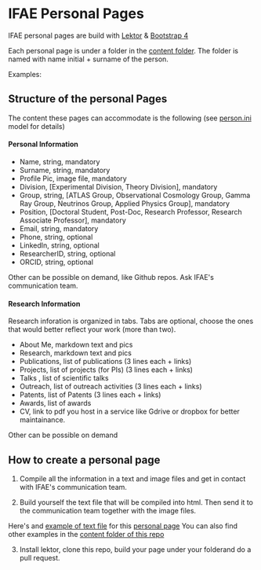 # IFAE Personal Pages

IFAE personal pages are build with [Lektor](https://www.getlektor.com/) & [Bootstrap 4](http://getbootstrap.com/)

Each personal page is under a folder in the [content folder](https://github.com/IFAE/people/tree/master/content). The folder is named with name initial + surname of the person.

Examples:


## Structure of the personal Pages
The content these pages can accommodate is the following (see [person.ini](https://github.com/IFAE/people/blob/master/models/person.ini) model for details)

#### Personal Information
- Name, string, mandatory
- Surname, string, mandatory
- Profile Pic, image file, mandatory
- Division, [Experimental Division, Theory Division], mandatory
- Group, string, [ATLAS Group, Observational Cosmology Group, Gamma Ray Group, Neutrinos Group, Applied Physics Group], mandatory
- Position, [Doctoral Student, Post-Doc, Research Professor, Research Associate Professor], mandatory
- Email, string, mandatory
- Phone, string, optional
- LinkedIn, string, optional
- ResearcherID, string, optional
- ORCID, string, optional

Other can be possible on demand, like Github repos. Ask IFAE's communication team.

#### Research Information
Research inforation is organized in tabs. Tabs are optional, choose the ones that would better reflect your work (more than two).

- About Me, markdown text and pics
- Research, markdown text and pics
- Publications, list of publications (3 lines each + links)
- Projects, list of projects (for PIs) (3 lines each + links)
- Talks , list of scientific talks
- Outreach, list of outreach activities (3 lines each + links)
- Patents, list of Patents (3 lines each + links)
- Awards, list of awards
- CV, link to pdf you host in a service like Gdrive or dropbox for better maintainance.

Other can be possible on demand

## How to create a personal page

1. Compile all the information in a text and image files and get in contact with IFAE's communication team.

2. Build yourself the text file that will be compiled into html. Then send it to the communication team together with the image files.

Here's and [example of text file](https://github.com/IFAE/people/blob/master/content/csanchez/contents.lr) for this [personal page](http://ifaews01.pic.es/people/csanchez/)
You can also find other examples in the [content folder of this repo](https://github.com/IFAE/people/tree/master/content)

3. Install lektor, clone this repo, build your page under your folderand do a pull request.